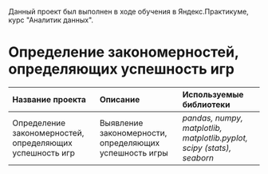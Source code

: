 Данный проект был выполнен в ходе обучения в Яндекс.Практикуме, курс "Аналитик данных".

# Определение закономерностей, определяющих успешность игр


| Название проекта | Описание | Используемые библиотеки | 
| :---------------------- | :---------------------- | :---------------------- |
| Определение закономерностей, определяющих успешность игр | Выявление закономерности, определяющих успешность игры | *pandas, numpy, matplotlib, matplotlib.pyplot, scipy (stats), seaborn* |
